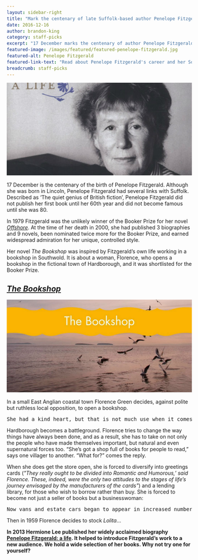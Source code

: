 ```yaml
---
layout: sidebar-right
title: "Mark the centenary of late Suffolk-based author Penelope Fitzgerald's birth by discovering her books"
date: 2016-12-16
author: brandon-king
category: staff-picks
excerpt: "17 December marks the centenary of author Penelope Fitzgerald's birth. Why not try her novel <cite>The Bookshop</cite>, inspired by her experiences of living and working in Southwold, or one of her other titles?"
featured-image: /images/featured/featured-penelope-fitzgerald.jpg
featured-alt: Penelope Fitzgerald
featured-link-text: "Read about Penelope Fitzgerald's career and her Southwold-inspired novel, <cite>The Bookshop</cite>."
breadcrumb: staff-picks
---
```


![Penelope Fitzgerald: A Life](/images/featured/featured-penelope-fitzgerald.jpg)

17 December is the centenary of the birth of Penelope Fitzgerald. Although she was born in Lincoln, Penelope Fitzgerald had several links with Suffolk. Described as ‘The quiet genius of British fiction’, Penelope Fitzgerald did not publish her first book until her 60th year and did not become famous until she was 80.

In 1979 Fitzgerald was the unlikely winner of the Booker Prize for her novel <a href="https://suffolk.spydus.co.uk/cgi-bin/spydus.exe/ENQ/OPAC/BIBENQ?BRN=94841"><cite>Offshore</cite></a>.  At the time of her death in 2000, she had published 3 biographies and 9 novels, been nominated twice more for the Booker Prize, and earned widespread admiration for her unique, controlled style.

Her novel <cite>The Bookshop</cite> was inspired by Fitzgerald’s own life working in a bookshop in Southwold. It is about a woman, Florence, who opens a bookshop in the fictional town of Hardborough, and it was shortlisted for the Booker Prize.

## [<cite>The Bookshop</cite>](https://suffolk.spydus.co.uk/cgi-bin/spydus.exe/ENQ/OPAC/BIBENQ?BRN=41832)

![The Bookshop](/images/featured/featured-the-bookshop.jpg)

In a small East Anglian coastal town Florence Green decides, against polite but ruthless local opposition, to open a bookshop.

<pre>She had a kind heart, but that is not much use when it comes to the matter of self-preservation.</pre>

Hardborough becomes a battleground. Florence tries to change the way things have always been done, and as a result, she has to take on not only the people who have made themselves important, but natural and even supernatural forces too. “She’s got a shop full of books for people to read,” says one villager to another. “What for?” comes the reply.

When she does get the store open, she is forced to diversify into greetings cards (<em>"They really ought to be divided into Romantic and Humorous,’ said Florence. These, indeed, were the only two attitudes to the stages of life’s journey envisaged by the manufacturers of the cards"</em>) and a lending library, for those who wish to borrow rather than buy. She is forced to become not just a seller of books but a businesswoman:

<pre>Now vans and estate cars began to appear in increased numbers over the brilliant horizon of the marshes, sometimes getting bogged down at the crossings and always if they tried to turn around on the foreshore, bringing the publishers’ salesmen. Even in summer, it was a hard journey. Those who made it were somewhat unwilling to part with their Fragrant Moments and engagement books, which were what Florence really wanted, unless she would also take the pile of novels which had the air, in their slightly worn jackets, of women on whom no one had ever made any demand.</pre>

Then in 1959 Florence decides to stock <cite>Lolita</cite>...

**In 2013 Hermione Lee published her widely acclaimed biography [Penelope Fitzgerald: a life](https://suffolk.spydus.co.uk/cgi-bin/spydus.exe/ENQ/OPAC/BIBENQ?BRN=1479215). It helped to introduce Fitzgerald’s work to a new audience. We hold a wide selection of her books. Why not try one for yourself?**
